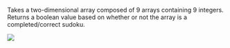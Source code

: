 Takes a two-dimensional array composed of 9 arrays containing 9 integers.
Returns a boolean value based on whether or not the array is a completed/correct sudoku.

![](https://media.giphy.com/media/dYfpOApDfndhm/giphy.gif)
